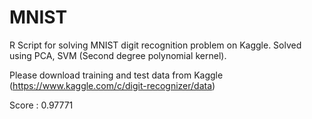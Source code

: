 # MNIST
R Script for solving MNIST digit recognition problem on Kaggle. Solved using PCA, SVM (Second degree polynomial kernel).

Please download training and test data from Kaggle (https://www.kaggle.com/c/digit-recognizer/data)

Score : 0.97771

